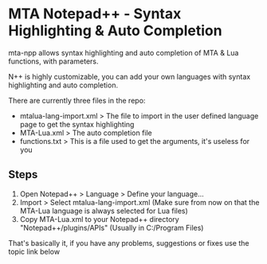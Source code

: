 MTA Notepad++ - Syntax Highlighting & Auto Completion
==============

mta-npp allows syntax highlighting and auto completion of MTA & Lua functions, with parameters.

N++ is highly customizable, you can add your own languages with syntax highlighting and auto completion. 

There are currently three files in the repo:

- mtalua-lang-import.xml > The file to import in the user defined language page to get the syntax highlighting
- MTA-Lua.xml > The auto completion file
- functions.txt > This is a file used to get the arguments, it's useless for you

Steps
-----

1. Open Notepad++ > Language > Define your language...
2. Import > Select mtalua-lang-import.xml (Make sure from now on that the MTA-Lua language is always selected for Lua files)
3. Copy MTA-Lua.xml to your Notepad++ directory "Notepad++/plugins/APIs" (Usually in C:/Program Files)

That's basically it, if you have any problems, suggestions or fixes use the topic link below